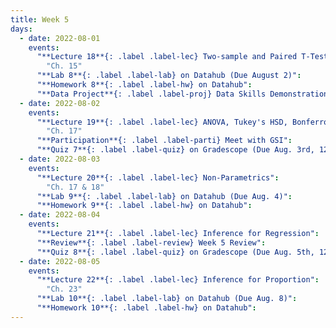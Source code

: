 ```yaml
---
title: Week 5
days:
  - date: 2022-08-01
    events:
      "**Lecture 18**{: .label .label-lec} Two-sample and Paired T-Tests":
        "Ch. 15"
      "**Lab 8**{: .label .label-lab} on Datahub (Due August 2)":
      "**Homework 8**{: .label .label-hw} on Datahub":
      "**Data Project**{: .label .label-proj} Data Skills Demonstration Part II (Due 10:00 PM PST)":
  - date: 2022-08-02
    events:
      "**Lecture 19**{: .label .label-lec} ANOVA, Tukey's HSD, Bonferroni Method": 
        "Ch. 17"
      "**Participation**{: .label .label-parti} Meet with GSI":
      "**Quiz 7**{: .label .label-quiz} on Gradescope (Due Aug. 3rd, 12:00 PM PST))":
  - date: 2022-08-03
    events:
      "**Lecture 20**{: .label .label-lec} Non-Parametrics":
        "Ch. 17 & 18"
      "**Lab 9**{: .label .label-lab} on Datahub (Due Aug. 4)":
      "**Homework 9**{: .label .label-hw} on Datahub":
  - date: 2022-08-04
    events:
      "**Lecture 21**{: .label .label-lec} Inference for Regression":
      "**Review**{: .label .label-review} Week 5 Review":
      "**Quiz 8**{: .label .label-quiz} on Gradescope (Due Aug. 5th, 12:00 PM PST)":
  - date: 2022-08-05
    events:
      "**Lecture 22**{: .label .label-lec} Inference for Proportion":
        "Ch. 23"
      "**Lab 10**{: .label .label-lab} on Datahub (Due Aug. 8)":
      "**Homework 10**{: .label .label-hw} on Datahub":
---
```

